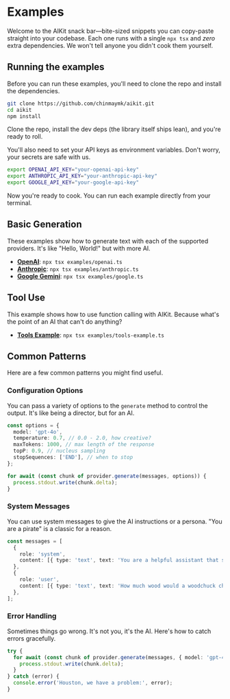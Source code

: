 # Examples

Welcome to the AIKit snack bar—bite-sized snippets you can copy-paste straight into your codebase. Each one runs with a single `npx tsx` and _zero_ extra dependencies. We won't tell anyone you didn't cook them yourself.

## Running the examples

Before you can run these examples, you'll need to clone the repo and install the dependencies.

```bash
git clone https://github.com/chinmaymk/aikit.git
cd aikit
npm install
```

Clone the repo, install the dev deps (the library itself ships lean), and you're ready to roll.

You'll also need to set your API keys as environment variables. Don't worry, your secrets are safe with us.

```bash
export OPENAI_API_KEY="your-openai-api-key"
export ANTHROPIC_API_KEY="your-anthropic-api-key"
export GOOGLE_API_KEY="your-google-api-key"
```

Now you're ready to cook. You can run each example directly from your terminal.

## Basic Generation

These examples show how to generate text with each of the supported providers. It's like "Hello, World!" but with more AI.

- [**OpenAI**](https://github.com/chinmaymk/aikit/blob/main/examples/openai.ts): `npx tsx examples/openai.ts`
- [**Anthropic**](https://github.com/chinmaymk/aikit/blob/main/examples/anthropic.ts): `npx tsx examples/anthropic.ts`
- [**Google Gemini**](https://github.com/chinmaymk/aikit/blob/main/examples/google.ts): `npx tsx examples/google.ts`

## Tool Use

This example shows how to use function calling with AIKit. Because what's the point of an AI that can't do anything?

- [**Tools Example**](https://github.com/chinmaymk/aikit/blob/main/examples/tools-example.ts): `npx tsx examples/tools-example.ts`

## Common Patterns

Here are a few common patterns you might find useful.

### Configuration Options

You can pass a variety of options to the `generate` method to control the output. It's like being a director, but for an AI.

```typescript
const options = {
  model: 'gpt-4o',
  temperature: 0.7, // 0.0 - 2.0, how creative?
  maxTokens: 1000, // max length of the response
  topP: 0.9, // nucleus sampling
  stopSequences: ['END'], // when to stop
};

for await (const chunk of provider.generate(messages, options)) {
  process.stdout.write(chunk.delta);
}
```

### System Messages

You can use system messages to give the AI instructions or a persona. "You are a pirate" is a classic for a reason.

```typescript
const messages = [
  {
    role: 'system',
    content: [{ type: 'text', text: 'You are a helpful assistant that speaks in rhymes.' }],
  },
  {
    role: 'user',
    content: [{ type: 'text', text: 'How much wood would a woodchuck chuck?' }],
  },
];
```

### Error Handling

Sometimes things go wrong. It's not you, it's the AI. Here's how to catch errors gracefully.

```typescript
try {
  for await (const chunk of provider.generate(messages, { model: 'gpt-4o' })) {
    process.stdout.write(chunk.delta);
  }
} catch (error) {
  console.error('Houston, we have a problem:', error);
}
```
